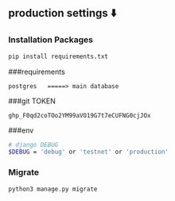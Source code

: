 ## production settings ⬇️

### Installation Packages

```bash
pip install requirements.txt
```

###requirements
```
postgres   =====> main database
```
###git TOKEN
```
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
```

###env
```bash
# django DEBUG
$DEBUG = 'debug' or 'testnet' or 'production'

```

### Migrate
```bash
python3 manage.py migrate
```

